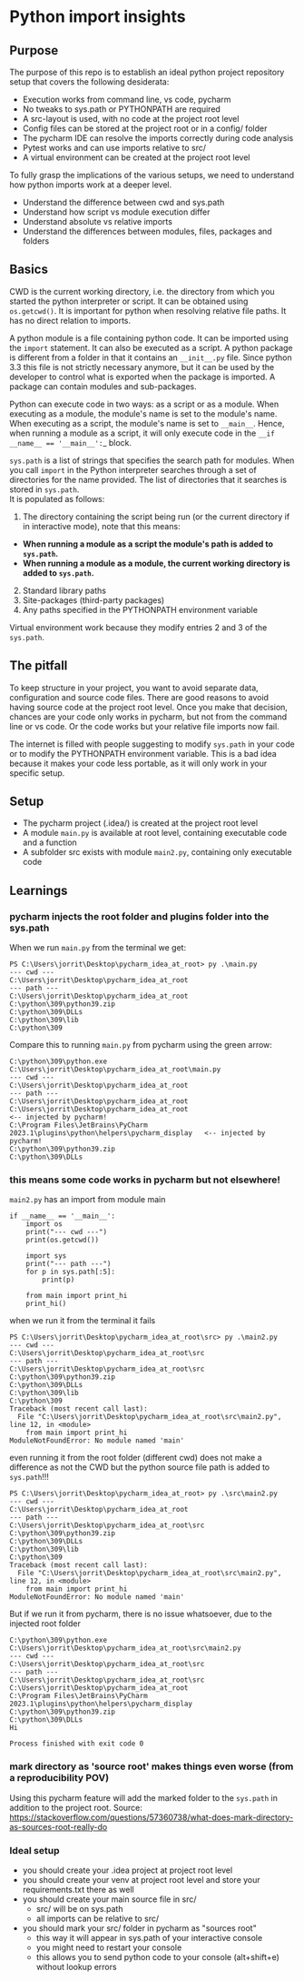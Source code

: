 # Python import insights

## Purpose
The purpose of this repo is to establish an ideal python project repository setup that covers the following desiderata:
- Execution works from command line, vs code, pycharm
- No tweaks to sys.path or PYTHONPATH are required
- A src-layout is used, with no code at the project root level
- Config files can be stored at the project root or in a config/ folder
- The pycharm IDE can resolve the imports correctly during code analysis
- Pytest works and can use imports relative to src/
- A virtual environment can be created at the project root level

To fully grasp the implications of the various setups, we need to understand how python imports work at a deeper level.
- Understand the difference between cwd and sys.path
- Understand how script vs module execution differ
- Understand absolute vs relative imports
- Understand the differences between modules, files, packages and folders


## Basics
CWD is the current working directory, i.e. the directory from which you started the python interpreter or script.
It can be obtained using `os.getcwd()`. It is important for python when resolving relative file paths. It has no direct relation to imports.

A python module is a file containing python code. It can be imported using the `import` statement. 
It can also be executed as a script.
A python package is different from a folder in that it contains an `__init__.py` file. 
Since python 3.3 this file is not strictly necessary anymore, but it can be used by the developer to control what is exported when the package is imported. 
A package can contain modules and sub-packages.

Python can execute code in two ways: as a script or as a module. 
When executing as a module, the module's name is set to the module's name.
When executing as a script, the module's name is set to `__main__`.
Hence, when running a module as a script, it will only execute code in the `__if __name__ == '__main__':`_ block.

`sys.path` is a list of strings that specifies the search path for modules. 
When you call `import` in the Python interpreter searches through a set of directories for the name provided. 
The list of directories that it searches is stored in `sys.path`.  
It is populated as follows:
1. The directory containing the script being run (or the current directory if in interactive mode), note that this means:
  - **When running a module as a script the module's path is added to `sys.path`.**
  - **When running a module as a module, the current working directory is added to `sys.path`.**
2. Standard library paths 
3. Site-packages (third-party packages)
4. Any paths specified in the PYTHONPATH environment variable

Virtual environment work because they modify entries 2 and 3 of the `sys.path`.

## The pitfall
To keep structure in your project, you want to avoid separate data, configuration and source code files. 
There are good reasons to avoid having source code at the project root level.
Once you make that decision, chances are your code only works in pycharm, but not from the command line or vs code.
Or the code works but your relative file imports now fail.

The internet is filled with people suggesting to modify `sys.path` in your code or to modify the PYTHONPATH environment variable.
This is a bad idea because it makes your code less portable, as it will only work in your specific setup.

## Setup 
* The pycharm project (.idea/) is created at the project root level
* A module `main.py` is available at root level, containing executable code and a function
* A subfolder src exists with module `main2.py`, containing only executable code

## Learnings
### pycharm injects the root folder and plugins folder into the sys.path
When we run `main.py` from the terminal we get:
```
PS C:\Users\jorrit\Desktop\pycharm_idea_at_root> py .\main.py
--- cwd ---
C:\Users\jorrit\Desktop\pycharm_idea_at_root
--- path ---
C:\Users\jorrit\Desktop\pycharm_idea_at_root 
C:\python\309\python39.zip
C:\python\309\DLLs
C:\python\309\lib
C:\python\309
```
Compare this to running `main.py` from pycharm using the green arrow:
```
C:\python\309\python.exe C:\Users\jorrit\Desktop\pycharm_idea_at_root\main.py 
--- cwd ---
C:\Users\jorrit\Desktop\pycharm_idea_at_root
--- path ---
C:\Users\jorrit\Desktop\pycharm_idea_at_root 
C:\Users\jorrit\Desktop\pycharm_idea_at_root                                       <-- injected by pycharm!
C:\Program Files\JetBrains\PyCharm 2023.1\plugins\python\helpers\pycharm_display   <-- injected by pycharm!
C:\python\309\python39.zip
C:\python\309\DLLs
```

### this means some code works in pycharm but not elsewhere!
`main2.py` has an import from module main
```
if __name__ == '__main__':
    import os
    print("--- cwd ---")
    print(os.getcwd())

    import sys
    print("--- path ---")
    for p in sys.path[:5]:
        print(p)

    from main import print_hi
    print_hi()
```
when we run it from the terminal it fails
```
PS C:\Users\jorrit\Desktop\pycharm_idea_at_root\src> py .\main2.py
--- cwd ---
C:\Users\jorrit\Desktop\pycharm_idea_at_root\src
--- path ---
C:\Users\jorrit\Desktop\pycharm_idea_at_root\src
C:\python\309\python39.zip
C:\python\309\DLLs
C:\python\309\lib
C:\python\309
Traceback (most recent call last):
  File "C:\Users\jorrit\Desktop\pycharm_idea_at_root\src\main2.py", line 12, in <module>
    from main import print_hi
ModuleNotFoundError: No module named 'main'
```
even running it from the root folder (different cwd) does not make a difference 
as not the CWD but the python source file path is added to `sys.path`!!!
```
PS C:\Users\jorrit\Desktop\pycharm_idea_at_root> py .\src\main2.py
--- cwd ---
C:\Users\jorrit\Desktop\pycharm_idea_at_root
--- path ---
C:\Users\jorrit\Desktop\pycharm_idea_at_root\src
C:\python\309\python39.zip
C:\python\309\DLLs
C:\python\309\lib
C:\python\309
Traceback (most recent call last):
  File "C:\Users\jorrit\Desktop\pycharm_idea_at_root\src\main2.py", line 12, in <module>
    from main import print_hi
ModuleNotFoundError: No module named 'main'
```
But if we run it from pycharm, there is no issue whatsoever, due to the injected root folder
```
C:\python\309\python.exe C:\Users\jorrit\Desktop\pycharm_idea_at_root\src\main2.py 
--- cwd ---
C:\Users\jorrit\Desktop\pycharm_idea_at_root\src
--- path ---
C:\Users\jorrit\Desktop\pycharm_idea_at_root\src
C:\Users\jorrit\Desktop\pycharm_idea_at_root
C:\Program Files\JetBrains\PyCharm 2023.1\plugins\python\helpers\pycharm_display
C:\python\309\python39.zip
C:\python\309\DLLs
Hi

Process finished with exit code 0
```

### mark directory as 'source root' makes things even worse (from a reproducibility POV)
Using this pycharm feature will add the marked folder to the `sys.path` in addition to the project root. 
Source: https://stackoverflow.com/questions/57360738/what-does-mark-directory-as-sources-root-really-do

### Ideal setup
- you should create your .idea project at project root level
- you should create your venv at project root level and store your requirements.txt there as well
- you should create your main source file in src/
  - src/ will be on sys.path 
  - all imports can be relative to src/ 
- you should mark your src/ folder in pycharm as "sources root"
  - this way it will appear in sys.path of your interactive console
  - you might need to restart your console
  - this allows you to send python code to your console (alt+shift+e) without lookup errors
  